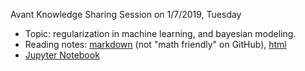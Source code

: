 Avant Knowledge Sharing Session on 1/7/2019, Tuesday
- Topic: regularization in machine learning, and bayesian modeling.
- Reading notes: [markdown](notes.md) (not "math friendly" on GitHub), [html](https://htmlpreview.github.io/?https://github.com/Roger-Li/ds-ml-post/blob/knowledge_share_regularization/Avant_Knowledge_Sharing/regularization/notes.html)
- [Jupyter Notebook](regularization_and_bayesian.ipynb)

